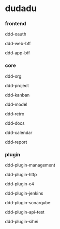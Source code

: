 # dudadu

### frontend
ddd-oauth

ddd-web-bff

ddd-app-bff


### core
ddd-org

ddd-project

ddd-kanban

ddd-model

ddd-retro

ddd-docs

ddd-calendar

ddd-report


### plugin
ddd-plugin-management

ddd-plugin-http

ddd-plugin-c4

ddd-plugin-jenkins

ddd-plugin-sonarqube

ddd-plugin-api-test

ddd-plugin-sihei
